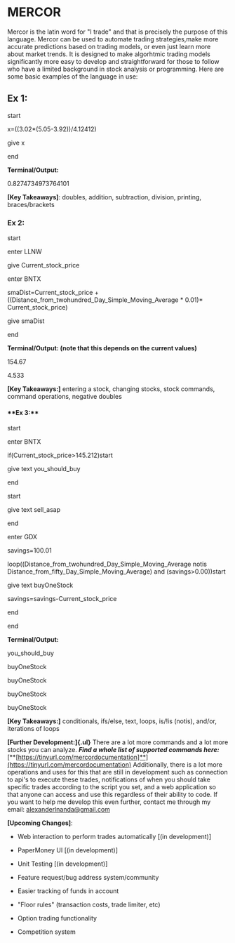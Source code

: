 <h1> MERCOR </h1>
<p1>
Mercor is the latin word for "I trade" and that is precisely the purpose of this language. Mercor can be used to automate trading strategies,make more accurate predictions based on trading models, or even just learn more about market trends. It is designed to make algorhtmic trading models significantly more easy to develop and straightforward for those to follow who have a limited background in stock analysis or programming. Here are some basic examples of the language in use:
</p1> 


<h2> Ex 1: </h2>
<p2>
start

x=((3.02\*(5.05-3.92))/4.12412)

give x

end

**Terminal/Output:**

0.8274734973764101

**[Key Takeaways]**: doubles, addition, subtraction, division,
printing, braces/brackets
</p2>


<h3> Ex 2: </h3>
<p3>
start

enter LLNW

give Current_stock_price

enter BNTX

smaDist=Current_stock_price +
((Distance_from_twohundred_Day_Simple_Moving_Average \* 0.01)\*
Current_stock_price)

give smaDist

end

**Terminal/Output: (note that this depends on the current values)**

154.67

4.533

**[Key Takeaways:]** entering a stock, changing stocks, stock
commands, command operations, negative doubles
<p3>


<h4>
**Ex 3:**
</h4>
<p4>
start

enter BNTX

if(Current_stock_price\>145.212)start

give text you_should_buy

end

start

give text sell_asap

end

enter GDX

savings=100.01

loop((Distance_from_twohundred_Day_Simple_Moving_Average notis
Distance_from_fifty_Day_Simple_Moving_Average) and (savings\>0.00))start

give text buyOneStock

savings=savings-Current_stock_price

end

end

**Terminal/Output:**

you_should_buy

buyOneStock

buyOneStock

buyOneStock

buyOneStock

**[Key Takeaways:]** conditionals, ifs/else, text, loops, is/!is
(notis), and/or, iterations of loops
</p4>


**[Further Development:]{.ul}** There are a lot more commands and a lot
more stocks you can analyze. ***Find a whole list of supported commands
here:***
[**[https://tinyurl.com/mercordocumentation]**](https://tinyurl.com/mercordocumentation)
Additionally, there is a lot more operations and uses for this that are
still in development such as connection to api's to execute these
trades, notifications of when you should take specific trades according
to the script you set, and a web application so that anyone can access
and use this regardless of their ability to code. If you want to help me
develop this even further, contact me through my email: alexanderlnanda@gmail.com

**[Upcoming Changes]**:

-   Web interaction to perform trades automatically [(in
    development)]

-   PaperMoney UI [(in development)]

-   Unit Testing [(in development)]

-   Feature request/bug address system/community

-   Easier tracking of funds in account

-   "Floor rules" (transaction costs, trade limiter, etc)

-   Option trading functionality

-   Competition system
